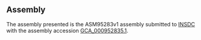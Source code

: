 

Assembly
--------

The assembly presented is the ASM95283v1 assembly submitted to
[INSDC](http://www.insdc.org) with the assembly accession
[GCA\_000952835.1](http://www.ebi.ac.uk/ena/data/view/GCA_000952835.1).

